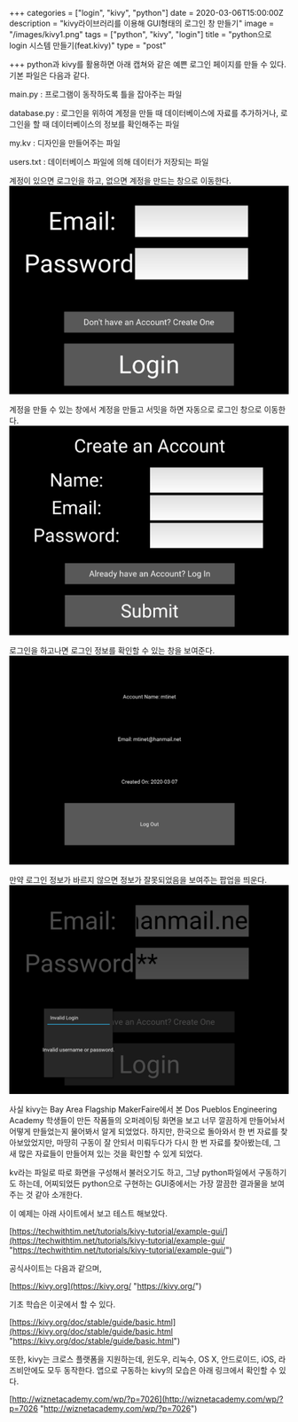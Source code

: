 +++
categories = ["login", "kivy", "python"]
date = 2020-03-06T15:00:00Z
description = "kivy라이브러리를 이용해 GUI형태의 로그인 창 만들기"
image = "/images/kivy1.png"
tags = ["python", "kivy", "login"]
title = "python으로 login 시스템 만들기(feat.kivy)"
type = "post"

+++
python과 kivy를 활용하면 아래 캡쳐와 같은 예쁜 로그인 페이지를 만들 수 있다. 기본 파일은 다음과 같다.

main.py : 프로그램이 동작하도록 틀을 잡아주는 파일

database.py : 로그인을 위하여 계정을 만들 때 데이터베이스에 자료를 추가하거나, 로그인을 할 때 데이터베이스의 정보를 확인해주는 파일

my.kv : 디자인을 만들어주는 파일

users.txt : 데이터베이스 파일에 의해 데이터가 저장되는 파일

계정이 있으면 로그인을 하고, 없으면 계정을 만드는 창으로 이동한다.
![](https://github.com/mtinet/blog/blob/master/exampleSite/static/images/kivy1.png?raw=true)  

계정을 만들 수 있는 창에서 계정을 만들고 서밋을 하면 자동으로 로그인 창으로 이동한다.
![](https://github.com/mtinet/blog/blob/master/exampleSite/static/images/kivy2.png?raw=true)  

로그인을 하고나면 로그인 정보를 확인할 수 있는 창을 보여준다.
![](https://github.com/mtinet/blog/blob/master/exampleSite/static/images/kivy3.png?raw=true)  

만약 로그인 정보가 바르지 않으면 정보가 잘못되었음을 보여주는 팝업을 띄운다.
![](https://github.com/mtinet/blog/blob/master/exampleSite/static/images/kivy4.png?raw=true)  

사실 kivy는 Bay Area Flagship MakerFaire에서 본 Dos Pueblos Engineering Academy 학생들이 만든 작품들의 오퍼레이팅 화면을 보고 너무 깔끔하게 만들어놔서 어떻게 만들었는지 물어봐서 알게 되었었다. 하지만, 한국으로 돌아와서 한 번 자료를 찾아보았었지만, 마땅히 구동이 잘 안되서 미뤄두다가 다시 한 번 자료를 찾아봤는데, 그 새 많은 자료들이 만들어져 있는 것을 확인할 수 있게 되었다.

kv라는 파일로 따로 화면을 구성해서 불러오기도 하고, 그냥 python파일에서 구동하기도 하는데, 어찌되었든 python으로 구현하는 GUI중에서는 가장 깔끔한 결과물을 보여주는 것 같아 소개한다.

이 예제는 아래 사이트에서 보고 테스트 해보았다.

[https://techwithtim.net/tutorials/kivy-tutorial/example-gui/](https://techwithtim.net/tutorials/kivy-tutorial/example-gui/ "https://techwithtim.net/tutorials/kivy-tutorial/example-gui/")

공식사이트는 다음과 같으며,

[https://kivy.org](https://kivy.org/ "https://kivy.org/")

기초 학습은 이곳에서 할 수 있다.

[https://kivy.org/doc/stable/guide/basic.html](https://kivy.org/doc/stable/guide/basic.html "https://kivy.org/doc/stable/guide/basic.html")

또한, kivy는 크로스 플랫폼을 지원하는데, 윈도우, 리눅수, OS X, 안드로이드, iOS, 라즈비안에도 모두 동작한다. 앱으로 구동하는 kivy의 모습은 아래 링크에서 확인할 수 있다.

[http://wiznetacademy.com/wp/?p=7026](http://wiznetacademy.com/wp/?p=7026 "http://wiznetacademy.com/wp/?p=7026")
